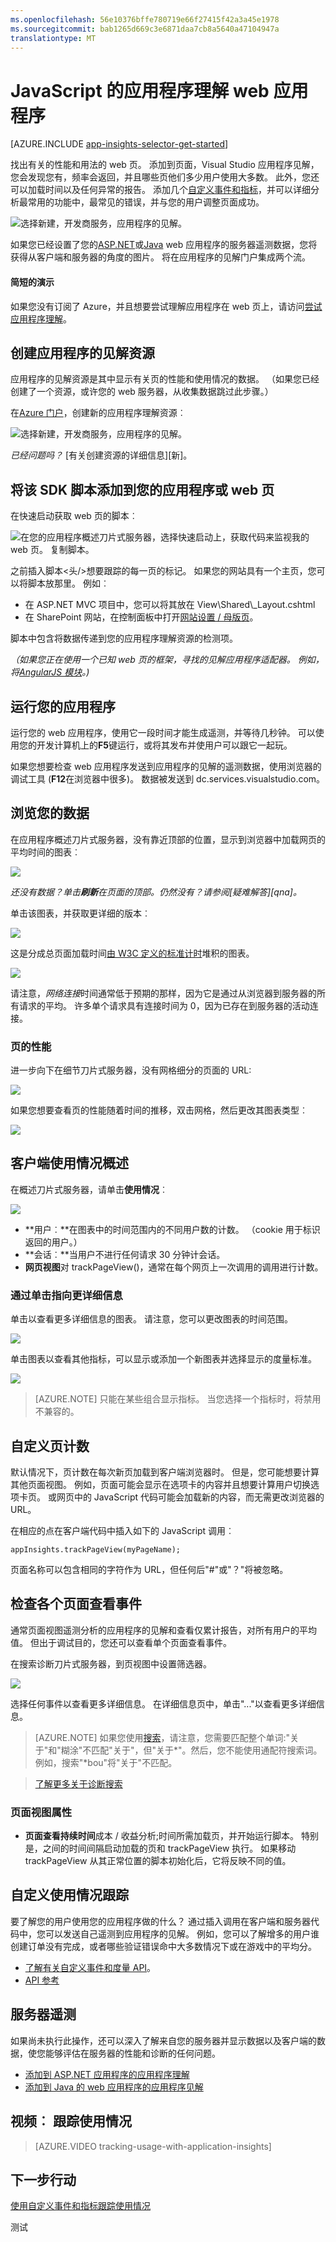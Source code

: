 ```yaml
---
ms.openlocfilehash: 56e10376bffe780719e66f27415f42a3a45e1978
ms.sourcegitcommit: bab1265d669c3e6871daa7cb8a5640a47104947a
translationtype: MT
---
```

<properties
    pageTitle="JavaScript 的应用程序理解 web 应用程序 |Microsoft Azure"
    description="获取页面视图和会话计数，web 客户端数据，并跟踪使用模式。 在 JavaScript 网页中检测到异常和性能问题。"
    services="application-insights"
    documentationCenter=""
    authors="alancameronwills"
    manager="douge"/>

<tags
    ms.service="application-insights"
    ms.workload="tbd"
    ms.tgt_pltfrm="ibiza"
    ms.devlang="na"
    ms.topic="get-started-article"
    ms.date="07/10/2015"
    ms.author="awills"/>

# JavaScript 的应用程序理解 web 应用程序

[AZURE.INCLUDE [app-insights-selector-get-started](../../includes/app-insights-selector-get-started.md)]

找出有关的性能和用法的 web 页。 添加到页面，Visual Studio 应用程序见解，您会发现您有，频率会返回，并且哪些页他们多少用户使用大多数。 此外，您还可以加载时间以及任何异常的报告。 添加几个[自定义事件和指标][跟踪]，并可以详细分析最常用的功能中，最常见的错误，并与您的用户调整页面成功。

![选择新建，开发商服务，应用程序的见解。](./media/app-insights-javascript/16-page-views.png)

如果您已经设置了您的[ASP.NET][greenbrown]或[Java][java] web 应用程序的服务器遥测数据，您将获得从客户端和服务器的角度的图片。 将在应用程序的见解门户集成两个流。

#### 简短的演示

如果您没有订阅了 Azure，并且想要尝试理解应用程序在 web 页上，请访问[尝试应用程序理解](http://aka.ms/ainow)。

## 创建应用程序的见解资源

应用程序的见解资源是其中显示有关页的性能和使用情况的数据。 （如果您已经创建了一个资源，或许您的 web 服务器，从收集数据跳过此步骤。）

在[Azure 门户](http://portal.azure.com)，创建新的应用程序理解资源︰

![选择新建，开发商服务，应用程序的见解。](./media/app-insights-javascript/01-create.png)

*已经问题吗？* [有关创建资源的详细信息][新]。


## 将该 SDK 脚本添加到您的应用程序或 web 页

在快速启动获取 web 页的脚本︰

![在您的应用程序概述刀片式服务器，选择快速启动上，获取代码来监视我的 web 页。 复制脚本。](./media/app-insights-javascript/02-monitor-web-page.png)

之前插入脚本&lt;头/&gt;想要跟踪的每一页的标记。 如果您的网站具有一个主页，您可以将脚本放那里。 例如︰

* 在 ASP.NET MVC 项目中，您可以将其放在 View\Shared\\_Layout.cshtml
* 在 SharePoint 网站，在控制面板中打开[网站设置 / 母版页](app-insights-sharepoint.md)。

脚本中包含将数据传递到您的应用程序理解资源的检测项。

*（如果您正在使用一个已知 web 页的框架，寻找的见解应用程序适配器。 例如，将[AngularJS 模块](http://ngmodules.org/modules/angular-appinsights)。)*


## <a name="run"></a>运行您的应用程序

运行您的 web 应用程序，使用它一段时间才能生成遥测，并等待几秒钟。 可以使用您的开发计算机上的**F5**键运行，或将其发布并使用户可以跟它一起玩。

如果您想要检查 web 应用程序发送到应用程序的见解的遥测数据，使用浏览器的调试工具 (**F12**在浏览器中很多)。 数据被发送到 dc.services.visualstudio.com。

## 浏览您的数据

在应用程序概述刀片式服务器，没有靠近顶部的位置，显示到浏览器中加载网页的平均时间的图表︰


![](./media/app-insights-javascript/05-browser-page-load.png)


*还没有数据？单击**刷新**在页面的顶部。仍然没有？请参阅[疑难解答][qna]。*

单击该图表，并获取更详细的版本︰

![](./media/app-insights-javascript/07-client-perf.png)

这是分成总页面加载时间[由 W3C 定义的标准计时](http://www.w3.org/TR/navigation-timing/#processing-model)堆积的图表。

![](./media/app-insights-javascript/08-client-split.png)

请注意，*网络连接*时间通常低于预期的那样，因为它是通过从浏览器到服务器的所有请求的平均。 许多单个请求具有连接时间为 0，因为已存在到服务器的活动连接。


### 页的性能

进一步向下在细节刀片式服务器，没有网格细分的页面的 URL:


![](./media/app-insights-javascript/09-page-perf.png)

如果您想要查看页的性能随着时间的推移，双击网格，然后更改其图表类型︰

![](./media/app-insights-javascript/10-page-perf-area.png)

## 客户端使用情况概述

在概述刀片式服务器，请单击**使用情况**︰

![](./media/app-insights-javascript/14-usage.png)

* **用户︰**在图表中的时间范围内的不同用户数的计数。 （cookie 用于标识返回的用户。）
* **会话︰**当用户不进行任何请求 30 分钟计会话。
* **网页视图**对 trackPageView()，通常在每个网页上一次调用的调用进行计数。


### 通过单击指向更详细信息

单击以查看更多详细信息的图表。 请注意，您可以更改图表的时间范围。

![](./media/app-insights-javascript/appinsights-49usage.png)


单击图表以查看其他指标，可以显示或添加一个新图表并选择显示的度量标准。

![](./media/app-insights-javascript/appinsights-63usermetrics.png)

> [AZURE.NOTE] 只能在某些组合显示指标。 当您选择一个指标时，将禁用不兼容的。



## 自定义页计数

默认情况下，页计数在每次新页加载到客户端浏览器时。  但是，您可能想要计算其他页面视图。 例如，页面可能会显示在选项卡的内容并且想要计算用户切换选项卡页。 或网页中的 JavaScript 代码可能会加载新的内容，而无需更改浏览器的 URL。

在相应的点在客户端代码中插入如下的 JavaScript 调用︰

    appInsights.trackPageView(myPageName);

页面名称可以包含相同的字符作为 URL，但任何后"#"或"？"将被忽略。


## 检查各个页面查看事件

通常页面视图遥测分析的应用程序的见解和查看仅累计报告，对所有用户的平均值。 但出于调试目的，您还可以查看单个页面查看事件。

在搜索诊断刀片式服务器，到页视图中设置筛选器。

![](./media/app-insights-javascript/12-search-pages.png)

选择任何事件以查看更多详细信息。 在详细信息页中，单击"..."以查看更多详细信息。

> [AZURE.NOTE] 如果您使用[搜索][诊断]，请注意，您需要匹配整个单词:"关于"和"糊涂"不匹配"关于"，但"关于*"。然后，您不能使用通配符搜索词。例如，搜索"*bou"将"关于"不匹配。

> [了解更多关于诊断搜索][诊断]

### 页面视图属性

* **页面查看持续时间**成本 / 收益分析;时间所需加载页，并开始运行脚本。 特别是，之间的时间间隔启动加载的页和 trackPageView 执行。 如果移动 trackPageView 从其正常位置的脚本初始化后，它将反映不同的值。

## 自定义使用情况跟踪

要了解您的用户使用您的应用程序做的什么？ 通过插入调用在客户端和服务器代码中，您可以发送自己遥测到应用程序的见解。 例如，您可以了解增多的用户谁创建订单没有完成，或者哪些验证错误命中大多数情况下或在游戏中的平均分。

* [了解有关自定义事件和度量 API][跟踪]。
* [API 参考](https://github.com/Microsoft/ApplicationInsights-JS/blob/master/API-reference.md)

## 服务器遥测

如果尚未执行此操作，还可以深入了解来自您的服务器并显示数据以及客户端的数据，使您能够评估在服务器的性能和诊断的任何问题。

* [添加到 ASP.NET 应用程序的应用程序理解][greenbrown]
* [添加到 Java 的 web 应用程序的应用程序见解][java]


## <a name="video"></a> 视频︰ 跟踪使用情况

> [AZURE.VIDEO tracking-usage-with-application-insights]

## <a name="next"></a> 下一步行动

[使用自定义事件和指标跟踪使用情况][跟踪]




<!--Link references-->

[诊断]: app-insights-diagnostic-search.md
[greenbrown]: app-insights-start-monitoring-app-health-usage.md
[java]: app-insights-java-get-started.md
[新建]: app-insights-create-new-resource.md
[通过]: app-insights-troubleshoot-faq.md
[跟踪]: app-insights-api-custom-events-metrics.md

测试
